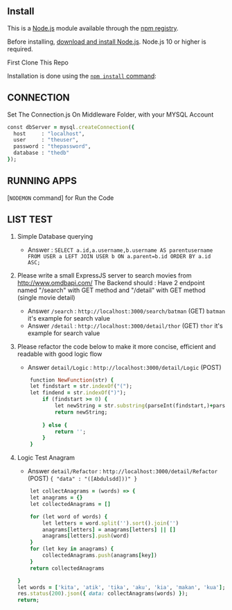 ## Install

This is a [Node.js](https://nodejs.org/en/) module available through the
[npm registry](https://www.npmjs.com/).

Before installing, [download and install Node.js](https://nodejs.org/en/download/).
Node.js 10 or higher is required.

First Clone This Repo

Installation is done using the
[`npm install` command](https://docs.npmjs.com/getting-started/installing-npm-packages-locally):

## CONNECTION
Set The Connection.js On Middleware Folder, with your MYSQL Account
```ruby
const dbServer = mysql.createConnection({
  host     : "localhost",
  user     : "theuser",
  password : "thepassword",
  database : "thedb"
});
```

## RUNNING APPS

[`NODEMON` command] for Run the Code

## LIST TEST
1. Simple Database querying
    - Answer : `SELECT a.id,a.username,b.username AS parentusername FROM USER a LEFT JOIN USER b ON a.parent=b.id ORDER BY a.id ASC;`

2. Please write a small ExpressJS server to search movies from http://www.omdbapi.com/ The Backend should :
    Have 2 endpoint named "/search" with GET method and "/detail" with GET method
    (single movie detail)
    - Answer `/search` : `http://localhost:3000/search/batman` (GET) `batman` it's example for search value
    - Answer `/detail` : `http://localhost:3000/detail/thor` (GET) `thor` it's example for search value
3. Please refactor the code below to make it more concise, efficient and readable
with good logic flow
    - Answer `detail/Logic` : `http://localhost:3000/detail/Logic` (POST)

    ```ruby
        function NewFunction(str) {
        let findstart = str.indexOf("(");
        let findend = str.indexOf(")");
            if (findstart >= 0) {
                let newString = str.substring(parseInt(findstart,)+parseInt(1), findend)
                return newString;
                
            } else {
                return '';
            }        
        }
    ```

4.  Logic Test Anagram
    - Answer `detail/Refactor` : `http://localhost:3000/detail/Refactor` (POST)
    `
    {
        "data" : "([Abdulsdd]))"
    }
    `

    ```ruby
        let collectAnagrams = (words) => {
        let anagrams = {}
        let collectedAnagrams = []

        for (let word of words) {
            let letters = word.split('').sort().join('')
            anagrams[letters] = anagrams[letters] || []
            anagrams[letters].push(word)
        }
        for (let key in anagrams) {
            collectedAnagrams.push(anagrams[key])
        }
        return collectedAnagrams

    }
    let words = ['kita', 'atik', 'tika', 'aku', 'kia', 'makan', 'kua'];
    res.status(200).json({ data: collectAnagrams(words) });
    return;
    ```

